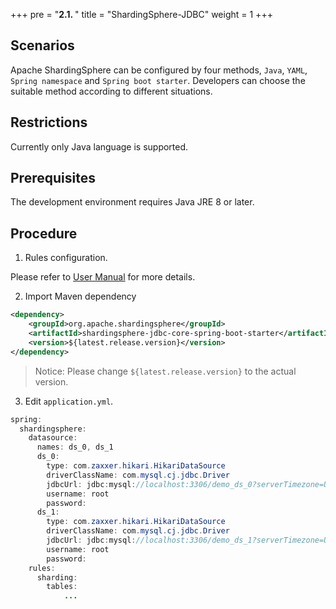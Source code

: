 +++
pre = "<b>2.1. </b>"
title = "ShardingSphere-JDBC"
weight = 1
+++

## Scenarios

Apache ShardingSphere can be configured by four methods, `Java`, `YAML`, `Spring namespace` and `Spring boot starter`. 
Developers can choose the suitable method according to different situations. 

## Restrictions

Currently only Java language is supported.

## Prerequisites

The development environment requires Java JRE 8 or later.

## Procedure

1. Rules configuration.

Please refer to [User Manual](/en/user-manual/shardingsphere-jdbc/) for more details.

2. Import Maven dependency

```xml
<dependency>
    <groupId>org.apache.shardingsphere</groupId>
    <artifactId>shardingsphere-jdbc-core-spring-boot-starter</artifactId>
    <version>${latest.release.version}</version>
</dependency>
```

> Notice: Please change `${latest.release.version}` to the actual version.



3. Edit `application.yml`.


```java
spring:
  shardingsphere:
    datasource:
      names: ds_0, ds_1
      ds_0:
        type: com.zaxxer.hikari.HikariDataSource
        driverClassName: com.mysql.cj.jdbc.Driver
        jdbcUrl: jdbc:mysql://localhost:3306/demo_ds_0?serverTimezone=UTC&useSSL=false&useUnicode=true&characterEncoding=UTF-8
        username: root
        password: 
      ds_1:
        type: com.zaxxer.hikari.HikariDataSource
        driverClassName: com.mysql.cj.jdbc.Driver
        jdbcUrl: jdbc:mysql://localhost:3306/demo_ds_1?serverTimezone=UTC&useSSL=false&useUnicode=true&characterEncoding=UTF-8
        username: root
        password: 
    rules:
      sharding:
        tables:
            ...
```
